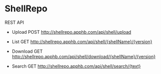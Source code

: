 # ShellRepo

REST API

* Upload
POST http://shellrepo.apphb.com/api/shell/upload

* List 
GET http://shellrepo.apphb.com/api/shell/{shellName}/{version}

* Download
GET http://shellrepo.apphb.com/api/shell/download/{shellName}/{version}

* Search
GET http://shellrepo.apphb.com/api/shell/search/{text}


